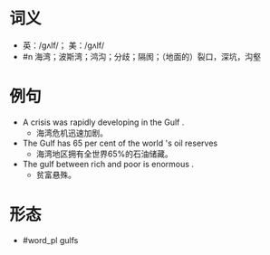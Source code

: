 # 词义
- 英：/ɡʌlf/； 美：/ɡʌlf/
- #n 海湾；波斯湾；鸿沟；分歧；隔阂；（地面的）裂口，深坑，沟壑
# 例句
- A crisis was rapidly developing in the Gulf .
	- 海湾危机迅速加剧。
- The Gulf has 65 per cent of the world 's oil reserves
	- 海湾地区拥有全世界65%的石油储藏。
- The gulf between rich and poor is enormous .
	- 贫富悬殊。
# 形态
- #word_pl gulfs
